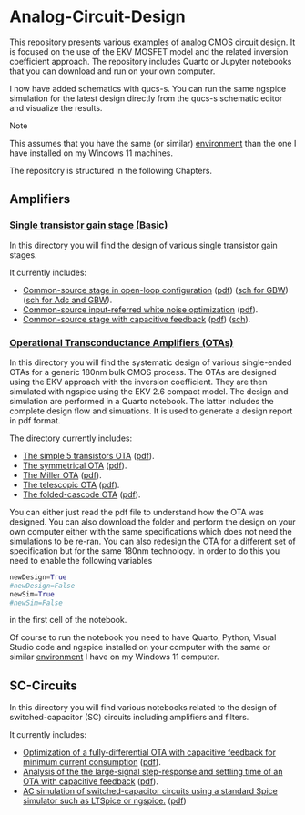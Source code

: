 # Analog-Circuit-Design

This repository presents various examples of analog CMOS circuit design. It is focused on the use of the EKV MOSFET model and the related inversion coefficient approach. The repository includes Quarto or Jupyter notebooks that you can download and run on your own computer.

I now have added schematics with qucs-s. You can run the same ngspice simulation for the latest design directly from the qucs-s schematic editor and visualize the results.

> [!NOTE]
> This assumes that you have the same (or similar) [environment](Installation.md) than the one I have installed on my Windows 11 machines.

The repository is structured in the following Chapters.

## Amplifiers

### [Single transistor gain stage (Basic)](Amplifiers/Basic/)

In this directory you will find the design of various single transistor gain stages.

It currently includes:
* [Common-source stage in open-loop configuration](Amplifiers/Basic/CS%20OL%20Optimization/) ([pdf](Amplifiers/Basic/CS%20OL%20Optimization/CS_OL_optimization_with_CF.pdf)) ([sch for GBW](Amplifiers/Basic/CS%20OL%20Optimization/Simulations/qucs-s/Optimization%20for%20GBW/README.md)) ([sch for Adc and GBW](Amplifiers/Basic/CS%20OL%20Optimization/Simulations/qucs-s/Optimization%20for%20Adc%20and%20GBW/README.md)).
* [Common-source input-referred white noise optimization](Amplifiers/Basic/CS%20OL%20Noise%20Optimization) ([pdf](Amplifiers/Basic/CS%20OL%20Noise%20Optimization/CS_OL_noise_optimization.pdf)).
* [Common-source stage with capacitive feedback](Amplifiers/Basic/CS%20CL%20Optimization/) ([pdf](Amplifiers/Basic/CS%20CL%20Optimization/CS_CL_optimization.pdf)) ([sch](/Amplifiers/Basic/CS%20CL%20Optimization/Simulations/qucs-s/README.md)).


### [Operational Transconductance Amplifiers (OTAs)](Amplifiers/OTAs/)

In this directory you will find the systematic design of various single-ended OTAs for a generic 180nm bulk CMOS process. The OTAs are designed using the EKV approach with the inversion coefficient. They are then simulated with ngspice using the EKV 2.6 compact model. The design and simulation are performed in a Quarto notebook. The latter includes the complete design flow and simuations. It is used to generate a design report in pdf format.

The directory currently includes:
* [The simple 5 transistors OTA](Amplifiers/OTAs/Simple%20OTA/) ([pdf](Amplifiers/OTAs/Simple%20OTA/Simple_OTA.pdf)).
* [The symmetrical OTA](Amplifiers/OTAs/Symmetrical%20OTA/) ([pdf](Amplifiers/OTAs/Symmetrical%20OTA/Symmetrical_OTA.pdf)).
* [The Miller OTA](Amplifiers/OTAs/Miller%20OTA/) ([pdf](Amplifiers/OTAs/Miller%20OTA/Miller_OTA.pdf)).
* [The telescopic OTA](Amplifiers/OTAs/Telescopic%20OTA/) ([pdf](Amplifiers/OTAs/Telescopic%20OTA/Telescopic_OTA.pdf)).
* [The folded-cascode OTA](Amplifiers/OTAs/Folded%20Cascode%20OTA/) ([pdf](Amplifiers/OTAs/Folded%20Cascode%20OTA/Folded_cascode_OTA.pdf)).

You can either just read the pdf file to understand how the OTA was designed. You can also download the folder and perform the design on your own computer either with the same specifications which does not need the simulations to be re-ran. You can also redesign the OTA for a different set of specification but for the same 180nm technology. In order to do this you need to enable the following variables  
```python
newDesign=True  
#newDesign=False  
newSim=True  
#newSim=False  
```
in the first cell of the notebook.

Of course to run the notebook you need to have Quarto, Python, Visual Studio code and ngspice installed on your computer with the same or similar [environment](Installation.md) I have on my Windows 11 computer.

## SC-Circuits

In this directory you will find various notebooks related to the design of switched-capacitor (SC) circuits including amplifiers and filters.

It currently includes:
* [Optimization of a fully-differential OTA with capacitive feedback for minimum current consumption](SC-Circuits/OTA%20with%20Capacitive%20Feedback/) ([pdf](SC-Circuits/OTA%20with%20Capacitive%20Feedback//OTA_with_capacitive_feedback.pdf)).
* [Analysis of the the large-signal step-response and settling time of an OTA with capacitive feedback](SC-Circuits/Large-signal%20Step%20Response/) ([pdf](SC-Circuits/Large-signal%20Step%20Response/Large_signal_step_response.pdf)).
* [AC simulation of switched-capacitor circuits using a standard Spice simulator such as LTSpice or ngspice.](SC-Circuits/Simulation%20of%20SC%20Circuits/) ([pdf](SC-Circuits/Simulation%20of%20SC%20Circuits/SCC_simulation.pdf))

